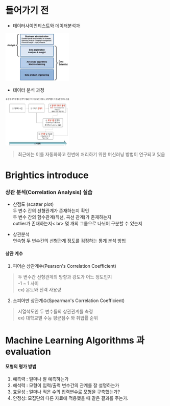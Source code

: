 # 들어가기 전 

- 데이터사이언티스트와 데이터분석과 <br>

<img src="./img/DA_DS.JPG" width="200px" height="150px"></img> <br>
 
 - 데이터 분석 과정 <br>
 
<img src="./img/데이터분석과정.JPG" width="200px" height="150px"></img> <br>
 > 최근에는 이를 자동화하고 한번에 처리하기 위한 머신러닝 방법이 연구되고 있음 
 

# Brightics introduce

### 상관 분석(Correlation Analysis) 실습

- 산점도 (scatter plot) <br>
두 변수 간의 선형관계가 존재하는지 확인 <br>
두 변수 간의 함수관계(직선, 곡선 관계)가 존재하는지 <br>
outlier가 존재하는지< br>
몇 개의 그룹으로 나뉘어 구분할 수 있는지 <br>

- 상관분석 <br>
연속형 두 변수간의 선형관계 정도를 검정하는 통계 분석 방법

#### 상관 계수

1. 피어슨 상관계수(Pearson's Correlation Coefficient) <br>
> 두 변수간 선형관계의 방향과 강도가 어느 정도인지 <br>
> -1 ~ 1 사이 <br> 
> ex) 온도와 전력 사용량 <br>

2. 스피어만 상관계수(Spearman's Correlation Coefficient) <br>
> 서열척도인 두 변수들의 상관관계를 측정  <br>
> ex) 대학교별 수능 평균점수 와 취업률 순위 <br>


# Machine Learning Algorithms 과 evaluation

#### 모형의 평가 방법
1. 예측력 : 얼마나 잘 예측하는가 <br>
2. 해석력 : 모형이 입력/출력 변수간의 관계를 잘 설명하는가 <br>
3. 효율성 : 얼마나 적은 수의 입력변수로 모형을 구축했는가? <br>
4. 안정성: 모집단의 다른 자료에 적용했을 때 같은 결과를 주는가. <br>



